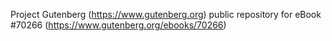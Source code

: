 Project Gutenberg (https://www.gutenberg.org) public repository for
eBook #70266 (https://www.gutenberg.org/ebooks/70266)
